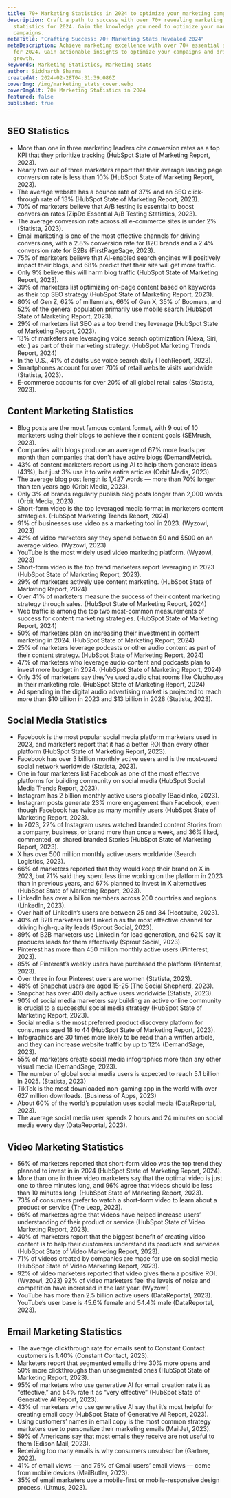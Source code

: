 ```yaml
---
title: 70+ Marketing Statistics in 2024 to optimize your marketing campaigns
description: Craft a path to success with over 70+ revealing marketing
  statistics for 2024. Gain the knowledge you need to optimize your marketing
  campaigns.
metaTitle: "Crafting Success: 70+ Marketing Stats Revealed 2024"
metaDescription: Achieve marketing excellence with over 70+ essential statistics
  for 2024. Gain actionable insights to optimize your campaigns and drive
  growth.
keywords: Marketing Statistics, Marketing stats
author: Siddharth Sharma
createdAt: 2024-02-28T04:31:39.086Z
coverImg: /img/marketing_stats_cover.webp
coverImgAlt: 70+ Marketing Statistics in 2024
featured: false
published: true
---
```

## SEO Statistics

* More than one in three marketing leaders cite conversion rates as a top KPI that they prioritize tracking (HubSpot State of Marketing Report, 2023). 
* Nearly two out of three marketers report that their average landing page conversion rate is less than 10% (HubSpot State of Marketing Report, 2023). 
* The average website has a bounce rate of 37% and an SEO click-through rate of 13% (HubSpot State of Marketing Report, 2023). 
* 70% of marketers believe that A/B testing is essential to boost conversion rates (ZipDo Essential A/B Testing Statistics, 2023). 
* The average conversion rate across all e-commerce sites is under 2% (Statista, 2023).
* Email marketing is one of the most effective channels for driving conversions, with a 2.8% conversion rate for B2C brands and a 2.4% conversion rate for B2Bs (FirstPageSage, 2023). 
* 75% of marketers believe that AI-enabled search engines will positively impact their blogs, and 68% predict that their site will get more traffic. 
* Only 9% believe this will harm blog traffic (HubSpot State of Marketing Report, 2023). 
* 39% of marketers list optimizing on-page content based on keywords as their top SEO strategy (HubSpot State of Marketing Report, 2023). 
* 80% of Gen Z, 62% of millennials, 66% of Gen X, 35% of Boomers, and 52% of the general population primarily use mobile search (HubSpot State of Marketing Report, 2023). 
* 29% of marketers list SEO as a top trend they leverage (HubSpot State of Marketing Report, 2023).
* 13% of marketers are leveraging voice search optimization (Alexa, Siri, etc.) as part of their marketing strategy. (HubSpot Marketing Trends Report, 2024) 
* In the U.S., 41% of adults use voice search daily (TechReport, 2023). 
* Smartphones account for over 70% of retail website visits worldwide (Statista, 2023). 
* E-commerce accounts for over 20% of all global retail sales (Statista, 2023).



## Content Marketing Statistics

* Blog posts are the most famous content format, with 9 out of 10 marketers using their blogs to achieve their content goals (SEMrush, 2023). 
* Companies with blogs produce an average of 67% more leads per month than companies that don’t have active blogs (DemandMetric). 
* 43% of content marketers report using AI to help them generate ideas (43%), but just 3% use it to write entire articles (Orbit Media, 2023). 
* The average blog post length is 1,427 words — more than 70% longer than ten years ago (Orbit Media, 2023).
* Only 3% of brands regularly publish blog posts longer than 2,000 words (Orbit Media, 2023).
* Short-form video is the top leveraged media format in marketers content strategies. (HubSpot Marketing Trends Report, 2024) 
* 91% of businesses use video as a marketing tool in 2023. (Wyzowl, 2023) 
* 42% of video marketers say they spend between $0 and $500 on an average video. (Wyzowl, 2023) 
* YouTube is the most widely used video marketing platform. (Wyzowl, 2023)
* Short-form video is the top trend marketers report leveraging in 2023 (HubSpot State of Marketing Report, 2023). 
* 29% of marketers actively use content marketing. (HubSpot State of Marketing Report, 2024) 
* Over 41% of marketers measure the success of their content marketing strategy through sales. (HubSpot State of Marketing Report, 2024) 
* Web traffic is among the top two most-common measurements of success for content marketing strategies. (HubSpot State of Marketing Report, 2024) 
* 50% of marketers plan on increasing their investment in content marketing in 2024. (HubSpot State of Marketing Report, 2024)
* 25% of marketers leverage podcasts or other audio content as part of their content strategy. (HubSpot State of Marketing Report, 2024) 
* 47% of marketers who leverage audio content and podcasts plan to invest more budget in 2024. (HubSpot State of Marketing Report, 2024) 
* Only 3% of marketers say they've used audio chat rooms like Clubhouse in their marketing role. (HubSpot State of Marketing Report, 2024) 
* Ad spending in the digital audio advertising market is projected to reach more than $10 billion in 2023 and $13 billion in 2028 (Statista, 2023).

## Social Media Statistics

* Facebook is the most popular social media platform marketers used in 2023, and marketers report that it has a better ROI than every other platform (HubSpot State of Marketing Report, 2023). 
* Facebook has over 3 billion monthly active users and is the most-used social network worldwide (Statista, 2023). 
* One in four marketers list Facebook as one of the most effective platforms for building community on social media (HubSpot Social Media Trends Report, 2023). 
* Instagram has 2 billion monthly active users globally (Backlinko, 2023). 
* Instagram posts generate 23% more engagement than Facebook, even though Facebook has twice as many monthly users (HubSpot State of Marketing Report, 2023). 
* In 2023, 22% of Instagram users watched branded content Stories from a company, business, or brand more than once a week, and 36% liked, commented, or shared branded Stories (HubSpot State of Marketing Report, 2023).
* X has over 500 million monthly active users worldwide (Search Logistics, 2023). 
* 66% of marketers reported that they would keep their brand on X in 2023, but 71% said they spent less time working on the platform in 2023 than in previous years, and 67% planned to invest in X alternatives (HubSpot State of Marketing Report, 2023).
* LinkedIn has over a billion members across 200 countries and regions (LinkedIn, 2023). 
* Over half of LinkedIn’s users are between 25 and 34 (Hootsuite, 2023). 
* 40% of B2B marketers list LinkedIn as the most effective channel for driving high-quality leads (Sprout Social, 2023). 
* 89% of B2B marketers use LinkedIn for lead generation, and 62% say it produces leads for them effectively (Sprout Social, 2023).
* Pinterest has more than 450 million monthly active users (Pinterest, 2023). 
* 85% of Pinterest’s weekly users have purchased the platform (Pinterest, 2023). 
* Over three in four Pinterest users are women (Statista, 2023).
* 48% of Snapchat users are aged 15-25 (The Social Shepherd, 2023).
* Snapchat has over 400 daily active users worldwide (Statista, 2023).
* 90% of social media marketers say building an active online community is crucial to a successful social media strategy (HubSpot State of Marketing Report, 2023).
* Social media is the most preferred product discovery platform for consumers aged 18 to 44 (HubSpot State of Marketing Report, 2023).
* Infographics are 30 times more likely to be read than a written article, and they can increase website traffic by up to 12% (DemandSage, 2023). 
* 55% of marketers create social media infographics more than any other visual media (DemandSage, 2023). 
* The number of global social media users is expected to reach 5.1 billion in 2025. (Statista, 2023) 
* TikTok is the most downloaded non-gaming app in the world with over 627 million downloads. (Business of Apps, 2023) 
* About 60% of the world’s population uses social media (DataReportal, 2023). 
* The average social media user spends 2 hours and 24 minutes on social media every day (DataReportal, 2023).



## Video Marketing Statistics

* 56% of marketers reported that short-form video was the top trend they planned to invest in in 2024 (HubSpot State of Marketing Report, 2024). 
* More than one in three video marketers say that the optimal video is just one to three minutes long, and 96% agree that videos should be less than 10 minutes long  (HubSpot State of Marketing Report, 2023). 
* 73% of consumers prefer to watch a short-form video to learn about a product or service (The Leap, 2023). 
* 96% of marketers agree that videos have helped increase users’ understanding of their product or service (HubSpot State of Video Marketing Report, 2023). 
* 40% of marketers report that the biggest benefit of creating video content is to help their customers understand its products and services (HubSpot State of Video Marketing Report, 2023).
* 71% of videos created by companies are made for use on social media (HubSpot State of Video Marketing Report, 2023). 
* 92% of video marketers reported that video gives them a positive ROI. (Wyzowl, 2023) 92% of video marketers feel the levels of noise and competition have increased in the last year. (Wyzowl)
* YouTube has more than 2.5 billion active users (DataReportal, 2023). YouTube’s user base is 45.6% female and 54.4% male (DataReportal, 2023).



## Email Marketing Statistics

* The average clickthrough rate for emails sent to Constant Contact customers is 1.40% (Constant Contact, 2023). 
* Marketers report that segmented emails drive 30% more opens and 50% more clickthroughs than unsegmented ones (HubSpot State of Marketing Report, 2023).
* 95% of marketers who use generative AI for email creation rate it as “effective,” and 54% rate it as “very effective” (HubSpot State of Generative AI Report, 2023). 
* 43% of marketers who use generative AI say that it’s most helpful for creating email copy (HubSpot State of Generative AI Report, 2023).
* Using customers’ names in email copy is the most common strategy marketers use to personalize their marketing emails (MailJet, 2023).
* 59% of Americans say that most emails they receive are not useful to them (Edison Mail, 2023). 
* Receiving too many emails is why consumers unsubscribe (Gartner, 2022).
* 41% of email views — and 75% of Gmail users’ email views — come from mobile devices (MailButler, 2023). 
* 35% of email marketers use a mobile-first or mobile-responsive design process. (Litmus, 2023).